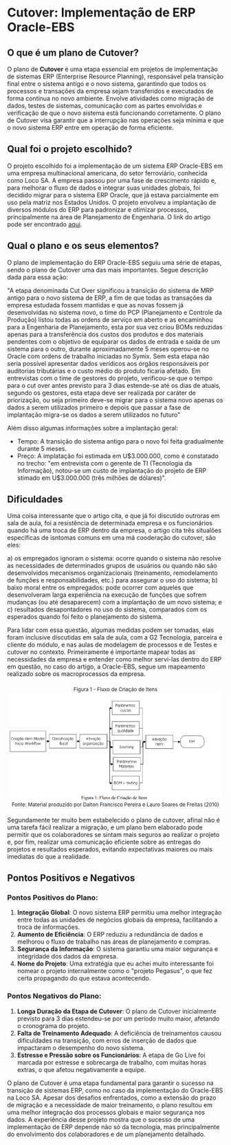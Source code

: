 # **Cutover: Implementação de ERP Oracle-EBS**
## O que é um plano de Cutover?

O plano de **Cutover** é uma etapa essencial em projetos de implementação de sistemas ERP (Enterprise Resource Planning), responsável pela transição final entre o sistema antigo e o novo sistema, garantindo que todos os processos e transações da empresa sejam transferidos e executados de forma contínua no novo ambiente. Envolve atividades como migração de dados, testes de sistemas, comunicação com as partes envolvidas e verificação de que o novo sistema está funcionando corretamente. O plano de Cutover visa garantir que a interrupção nas operações seja mínima e que o novo sistema ERP entre em operação de forma eficiente.

## Qual foi o projeto escolhido?

O projeto escolhido foi a implementação de um sistema ERP Oracle-EBS em uma empresa multinacional americana, do setor ferroviário, conhecida como Loco SA. A empresa passou por uma fase de crescimento rápido e, para melhorar o fluxo de dados e integrar suas unidades globais, foi decidido migrar para o sistema ERP Oracle, que já estava parcialmente em uso pela matriz nos Estados Unidos. O projeto envolveu a implantação de diversos módulos do ERP para padronizar e otimizar processos, principalmente na área de Planejamento de Engenharia. O link do artigo pode ser encontrado [aqui](https://abepro.org.br/biblioteca/enegep2010_tn_sto_113_741_16521.pdf).

## Qual o plano e os seus elementos?

O plano de implementação do ERP Oracle-EBS seguiu uma série de etapas, sendo o plano de Cutover uma das mais importantes. Segue descrição dada para essa ação:

"A etapa denominada Cut Over significou a transição do sistema de MRP antigo para o novo sistema de ERP, a fim de que todas as transações da empresa estudada fossem mantidas e que as novas fossem já desenvolvidas no sistema novo, o time do PCP (Planejamento e Controle da Produção) listou todas as ordens de serviço em aberto e as encaminhou para a Engenharia de Planejamento, esta por sua vez criou BOMs reduzidas apenas para a transferência dos custos dos produtos e dos materiais pendentes com o objetivo de equiparar os dados de entrada e saída de um sistema para o outro, durante aproximadamente 5 meses operou-se no Oracle com ordens de trabalho iniciadas no Symix. Sem esta etapa não seria possível apresentar dados verídicos aos órgãos responsáveis por auditorias tributárias e o custo médio do produto ficaria afetado. Em entrevistas com o time de gestores do projeto, verificou-se que o tempo para o cut over antes previsto para 3 dias estende-se até os dias de atuais, segundo os gestores, esta etapa deve ser realizada por caráter de priorização, ou seja primeiro deve-se migrar para o sistema novo apenas os dados a serem utilizados primeiro e depois que passar a fase de implantação migra-se os dados a serem utilizados no futuro"


Além disso algumas informações sobre a implantação geral:

- Tempo: A transição do sistema antigo para o novo foi feita gradualmente durante 5 meses.
- Preço: A implatação foi estimada em U$3.000.000, como é constatado no trecho: "em entrevista com o gerente de TI (Tecnologia da Informação), notou-se um custo de implantação do projeto de ERP stimado em U$3.000.000 (três milhões de dólares)".

## Dificuldades

Uma coisa interessante que o artigo cita, e que já foi discutido outroras em sala de aula, foi a resistência de determinada empresa e os  funcionários quando há uma troca de ERP dentro da empresa, o artigo cita três situalões específicas de isntomas comuns em uma má cooderação do cutover, são eles:

a) os empregados ignoram o sistema: ocorre quando o sistema não resolve as necessidades de determinados grupos de usuários ou quando não são desenvolvidos mecanismos organizacionais (treinamento, remodelamento de funções e responsabilidades, etc.) para assegurar o uso do sistema;
b) baixo moral entre os empregados: pode ocorrer com aqueles que desenvolveram larga experiência na execução de funções que sofrem mudanças (ou até desaparecem) com a implantação de um novo sistema; e
c) resultados desapontadores no uso do sistema, comparados com os esperados quando foi feito o planejamento do sistema.

Para lidar com essa questão, algumas medidas podem ser tomadas, elas foram inclusive discutidas em sala de aula, com a G2 Tecnologia, parceira e cliente do módulo, e nas aulas de modelagem de processos e de Testes e cutover no contexto. Primeiramente é importante mapear todas as necessidades da empresa e entender como melhor servi-las dentro do ERP em questão, no caso do artigo, a Oracle-EBS, segue um mapeamento realizado sobre os macroprocessos da empresa. 

<div align="center">
<sub>Figura 1 - Fluxo de Criação de Itens</sub>
<img src="./images/image.png">
<sup>Fonte: Material produzido por Dalton Francisco Pereira e Lauro Soares de Freitas (2010)</sup>
</div>


Segundamente ter muito bem estabelecido o plano de cutover, afinal não é uma tarefa fácil realizar a migração, e um plano bem elaborado pode permitir que os colaboradores se sintam mais seguros ao realizar o projeto e, por fim, realizar uma comunicação eficiente sobre as entregas do projetos e resultados esperados, evitando expectativas maiores ou mais imediatas do que a realidade.

## Pontos Positivos e Negativos
### Pontos Positivos do Plano:

1. **Integração Global**: O novo sistema ERP permitiu uma melhor integração entre todas as unidades de negócios globais da empresa, facilitando a troca de informações.
2. **Aumento de Eficiência**: O ERP reduziu a redundância de dados e melhorou o fluxo de trabalho nas áreas de planejamento e compras.
3. **Segurança da Informação**: O sistema garantiu uma maior segurança e integridade dos dados da empresa.
4. **Nome do Projeto**: Uma extratégia que eu achei muito interessante foi nomear o projeto internalmente como o "projeto Pegasus", o que fez certa propagando do que estava acontecendo.

### Pontos Negativos do Plano:

1. **Longa Duração da Etapa de Cutover**: O plano de Cutover inicialmente previsto para 3 dias estendeu-se por um período muito maior, afetando o cronograma do projeto.
2. **Falta de Treinamento Adequado**: A deficiência de treinamentos causou dificuldades na transição, com erros de inserção de dados que impactaram o desempenho do novo sistema.
3. **Estresse e Pressão sobre os Funcionários**: A etapa de Go Live foi marcada por estresse e sobrecarga de trabalho, com muitas horas extras, o que afetou negativamente a equipe.

O plano de Cutover é uma etapa fundamental para garantir o sucesso na transição de sistemas ERP, como no caso da implementação do Oracle-EBS na Loco SA. Apesar dos desafios enfrentados, como a extensão do prazo de migração e a necessidade de maior treinamento, o plano resultou em uma melhor integração dos processos globais e maior segurança nos dados. A experiência desse projeto mostra que o sucesso de uma implementação de ERP depende não só da tecnologia, mas principalmente do envolvimento dos colaboradores e de um planejamento detalhado.